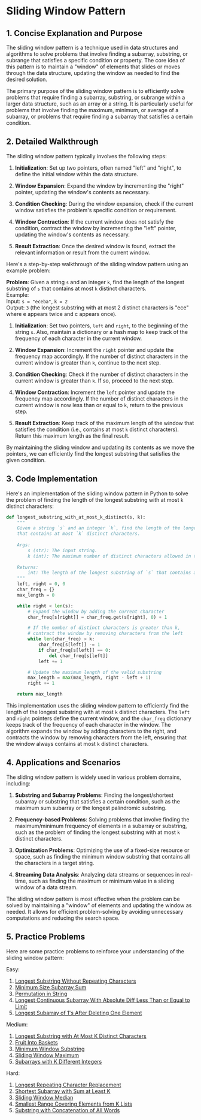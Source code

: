# Sliding Window Pattern

## 1. Concise Explanation and Purpose

The sliding window pattern is a technique used in data structures and algorithms to solve problems that involve finding a subarray, substring, or subrange that satisfies a specific condition or property. The core idea of this pattern is to maintain a "window" of elements that slides or moves through the data structure, updating the window as needed to find the desired solution.

The primary purpose of the sliding window pattern is to efficiently solve problems that require finding a subarray, substring, or subrange within a larger data structure, such as an array or a string. It is particularly useful for problems that involve finding the maximum, minimum, or average of a subarray, or problems that require finding a subarray that satisfies a certain condition.

## 2. Detailed Walkthrough

The sliding window pattern typically involves the following steps:

1. **Initialization**: Set up two pointers, often named "left" and "right", to define the initial window within the data structure.

2. **Window Expansion**: Expand the window by incrementing the "right" pointer, updating the window's contents as necessary.

3. **Condition Checking**: During the window expansion, check if the current window satisfies the problem's specific condition or requirement.

4. **Window Contraction**: If the current window does not satisfy the condition, contract the window by incrementing the "left" pointer, updating the window's contents as necessary.

5. **Result Extraction**: Once the desired window is found, extract the relevant information or result from the current window.

Here's a step-by-step walkthrough of the sliding window pattern using an example problem:

**Problem**: Given a string `s` and an integer `k`, find the length of the longest substring of `s` that contains at most `k` distinct characters.<br>
Example: 
<br>Input: `s = "eceba"`, `k = 2`
<br>Output: `3` (the longest substring with at most 2 distinct characters is "ece" where e appears twice and c appears once).

1. **Initialization**: Set two pointers, `left` and `right`, to the beginning of the string `s`. Also, maintain a dictionary or a hash map to keep track of the frequency of each character in the current window.

2. **Window Expansion**: Increment the `right` pointer and update the frequency map accordingly. If the number of distinct characters in the current window is greater than `k`, continue to the next step.

3. **Condition Checking**: Check if the number of distinct characters in the current window is greater than `k`. If so, proceed to the next step.

4. **Window Contraction**: Increment the `left` pointer and update the frequency map accordingly. If the number of distinct characters in the current window is now less than or equal to `k`, return to the previous step.

5. **Result Extraction**: Keep track of the maximum length of the window that satisfies the condition (i.e., contains at most `k` distinct characters). Return this maximum length as the final result.

By maintaining the sliding window and updating its contents as we move the pointers, we can efficiently find the longest substring that satisfies the given condition.

## 3. Code Implementation

Here's an implementation of the sliding window pattern in Python to solve the problem of finding the length of the longest substring with at most `k` distinct characters:

```python
def longest_substring_with_at_most_k_distinct(s, k):
    """
    Given a string `s` and an integer `k`, find the length of the longest substring of `s`
    that contains at most `k` distinct characters.
    
    Args:
        s (str): The input string.
        k (int): The maximum number of distinct characters allowed in the substring.
        
    Returns:
        int: The length of the longest substring of `s` that contains at most `k` distinct characters.
    """
    left, right = 0, 0
    char_freq = {}
    max_length = 0

    while right < len(s):
        # Expand the window by adding the current character
        char_freq[s[right]] = char_freq.get(s[right], 0) + 1

        # If the number of distinct characters is greater than k,
        # contract the window by removing characters from the left
        while len(char_freq) > k:
            char_freq[s[left]] -= 1
            if char_freq[s[left]] == 0:
                del char_freq[s[left]]
            left += 1

        # Update the maximum length of the valid substring
        max_length = max(max_length, right - left + 1)
        right += 1

    return max_length
```

This implementation uses the sliding window pattern to efficiently find the length of the longest substring with at most `k` distinct characters. The `left` and `right` pointers define the current window, and the `char_freq` dictionary keeps track of the frequency of each character in the window. The algorithm expands the window by adding characters to the right, and contracts the window by removing characters from the left, ensuring that the window always contains at most `k` distinct characters.

## 4. Applications and Scenarios

The sliding window pattern is widely used in various problem domains, including:

1. **Substring and Subarray Problems**: Finding the longest/shortest subarray or substring that satisfies a certain condition, such as the maximum sum subarray or the longest palindromic substring.

2. **Frequency-based Problems**: Solving problems that involve finding the maximum/minimum frequency of elements in a subarray or substring, such as the problem of finding the longest substring with at most `k` distinct characters.

3. **Optimization Problems**: Optimizing the use of a fixed-size resource or space, such as finding the minimum window substring that contains all the characters in a target string.

4. **Streaming Data Analysis**: Analyzing data streams or sequences in real-time, such as finding the maximum or minimum value in a sliding window of a data stream.

The sliding window pattern is most effective when the problem can be solved by maintaining a "window" of elements and updating the window as needed. It allows for efficient problem-solving by avoiding unnecessary computations and reducing the search space.

## 5. Practice Problems

Here are some practice problems to reinforce your understanding of the sliding window pattern:

Easy:
1. [Longest Substring Without Repeating Characters](https://leetcode.com/problems/longest-substring-without-repeating-characters/)
2. [Minimum Size Subarray Sum](https://leetcode.com/problems/minimum-size-subarray-sum/)
3. [Permutation in String](https://leetcode.com/problems/permutation-in-string/)
4. [Longest Continuous Subarray With Absolute Diff Less Than or Equal to Limit](https://leetcode.com/problems/longest-continuous-subarray-with-absolute-diff-less-than-or-equal-to-limit/)
5. [Longest Subarray of 1's After Deleting One Element](https://leetcode.com/problems/longest-subarray-of-1s-after-deleting-one-element/)

Medium:
1. [Longest Substring with At Most K Distinct Characters](https://leetcode.com/problems/longest-substring-with-at-most-k-distinct-characters/)
2. [Fruit Into Baskets](https://leetcode.com/problems/fruit-into-baskets/)
3. [Minimum Window Substring](https://leetcode.com/problems/minimum-window-substring/)
4. [Sliding Window Maximum](https://leetcode.com/problems/sliding-window-maximum/)
5. [Subarrays with K Different Integers](https://leetcode.com/problems/subarrays-with-k-different-integers/)

Hard:
1. [Longest Repeating Character Replacement](https://leetcode.com/problems/longest-repeating-character-replacement/)
2. [Shortest Subarray with Sum at Least K](https://leetcode.com/problems/shortest-subarray-with-sum-at-least-k/)
3. [Sliding Window Median](https://leetcode.com/problems/sliding-window-median/)
4. [Smallest Range Covering Elements from K Lists](https://leetcode.com/problems/smallest-range-covering-elements-from-k-lists/)
5. [Substring with Concatenation of All Words](https://leetcode.com/problems/substring-with-concatenation-of-all-words/)
